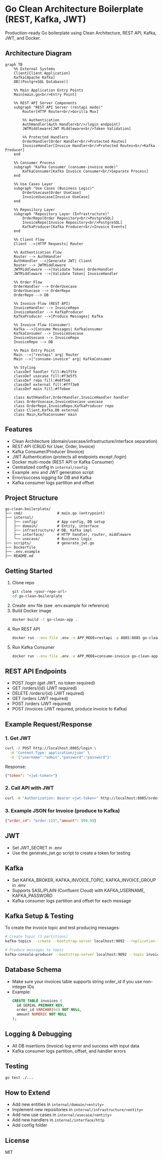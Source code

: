 # Go Clean Architecture Boilerplate (REST, Kafka, JWT)

Production-ready Go boilerplate using Clean Architecture, REST API, Kafka, JWT, and Docker.

## Architecture Diagram

```mermaid
graph TB
    %% External Systems
    Client[Client Application]
    Kafka[Apache Kafka]
    DB[(PostgreSQL Database)]
    
    %% Main Application Entry Points
    Main[main.go<br/>Entry Point]
    
    %% REST API Server Components
    subgraph "REST API Server (restapi mode)"
        Router[HTTP Router<br/>Gorilla Mux]
        
        %% Authentication
        AuthHandler[Auth Handler<br/>/login endpoint]
        JWTMiddleware[JWT Middleware<br/>Token Validation]
        
        %% Protected Handlers
        OrderHandler[Order Handler<br/>Protected Routes]
        InvoiceHandler[Invoice Handler<br/>Protected Routes<br/>Kafka Producer]
    end
    
    %% Consumer Process
    subgraph "Kafka Consumer (consume-invoice mode)"
        KafkaConsumer[Kafka Invoice Consumer<br/>Separate Process]
    end
    
    %% Use Cases Layer
    subgraph "Use Cases (Business Logic)"
        OrderUsecase[Order UseCase]
        InvoiceUsecase[Invoice UseCase]
    end
    
    %% Repository Layer
    subgraph "Repository Layer (Infrastructure)"
        OrderRepo[Order Repository<br/>PostgreSQL]
        InvoiceRepo[Invoice Repository<br/>PostgreSQL]
        KafkaProducer[Kafka Producer<br/>Invoice Events]
    end
    
    %% Client Flow
    Client -->|HTTP Requests| Router
    
    %% Authentication Flow
    Router --> AuthHandler
    AuthHandler -->|Generate JWT| Client
    Router --> JWTMiddleware
    JWTMiddleware -->|Validate Token| OrderHandler
    JWTMiddleware -->|Validate Token| InvoiceHandler
    
    %% Order Flow
    OrderHandler --> OrderUsecase
    OrderUsecase --> OrderRepo
    OrderRepo --> DB
    
    %% Invoice Flow (REST API)
    InvoiceHandler --> InvoiceRepo
    InvoiceHandler --> KafkaProducer
    KafkaProducer -->|Produce Messages| Kafka
    
    %% Invoice Flow (Consumer)
    Kafka -->|Consume Messages| KafkaConsumer
    KafkaConsumer --> InvoiceUsecase
    InvoiceUsecase --> InvoiceRepo
    InvoiceRepo --> DB
    
    %% Main Entry Point
    Main -->|"restapi" arg| Router
    Main -->|"consume-invoice" arg| KafkaConsumer
    
    %% Styling
    classDef handler fill:#e1f5fe
    classDef usecase fill:#f3e5f5
    classDef repo fill:#e8f5e8
    classDef external fill:#fff3e0
    classDef main fill:#ffebee
    
    class AuthHandler,OrderHandler,InvoiceHandler handler
    class OrderUsecase,InvoiceUsecase usecase
    class OrderRepo,InvoiceRepo,KafkaProducer repo
    class Client,Kafka,DB external
    class Main,KafkaConsumer main
```

## Features
- Clean Architecture (domain/usecase/infrastructure/interface separation)
- REST API (CRUD for User, Order, Invoice)
- Kafka Consumer/Producer (Invoice)
- JWT Authentication (protects all endpoints except /login)
- Docker multi-mode (REST API or Kafka Consumer)
- Centralized config in `internal/config`
- Example .env and JWT generation script
- Error/success logging for DB and Kafka
- Kafka consumer logs partition and offset

## Project Structure
```
go-clean-boilerplate/
├── cmd/                # main.go (entrypoint)
├── internal/
│   ├── config/         # App config, DB setup
│   ├── domain/         # Entity, interface
│   ├── infrastructure/ # DB, Kafka impl
│   ├── interface/      # HTTP handler, router, middleware
│   └── usecase/        # Business logic
├── scripts/            # generate_jwt.go
├── Dockerfile
├── .env.example
├── README.md
```

## Getting Started
1. Clone repo
   ```sh
   git clone <your-repo-url>
   cd go-clean-boilerplate
   ```
2. Create .env file (see .env.example for reference)
3. Build Docker image
   ```sh
   docker build -t go-clean-app .
   ```
4. Run REST API
   ```sh
   docker run --env-file .env -e APP_MODE=restapi -p 8085:8085 go-clean-app
   ```
5. Run Kafka Consumer
   ```sh
   docker run --env-file .env -e APP_MODE=consume-invoice go-clean-app
   ```

## REST API Endpoints
- POST   /login                (get JWT, no token required)
- GET    /orders/{id}          (JWT required)
- DELETE /orders/{id}          (JWT required)
- GET    /orders               (JWT required)
- POST   /orders               (JWT required)
- POST   /invoices             (JWT required, produce invoice to Kafka)

## Example Request/Response
### 1. Get JWT
```sh
curl -X POST http://localhost:8085/login \
  -H 'Content-Type: application/json' \
  -d '{"username":"admin","password":"password"}'
```
Response:
```json
{"token": "<jwt-token>"}
```

### 2. Call API with JWT
```sh
curl -H "Authorization: Bearer <jwt-token>" http://localhost:8085/orders
```

### 3. Example JSON for Invoice (produce to Kafka)
```json
{"order_id": "order-123","amount": 999.99}
```

## JWT
- Set JWT_SECRET in .env
- Use the generate_jwt.go script to create a token for testing

## Kafka
- Set KAFKA_BROKER, KAFKA_INVOICE_TOPIC, KAFKA_INVOICE_GROUP in .env
- Supports SASL/PLAIN (Confluent Cloud) with KAFKA_USERNAME, KAFKA_PASSWORD
- Kafka consumer logs partition and offset for each message

## Kafka Setup & Testing
To create the invoice topic and test producing messages:

```sh
# Create topic (3 partitions)
kafka-topics --create --bootstrap-server localhost:9092 --replication-factor 1 --partitions 3 --topic invoice-topic

# Produce messages to topic
kafka-console-producer --bootstrap-server localhost:9092 --topic invoice-topic
```

## Database Schema
- Make sure your invoices table supports string order_id if you use non-integer IDs
- Example:
  ```sql
  CREATE TABLE invoices (
    id SERIAL PRIMARY KEY,
    order_id VARCHAR(64) NOT NULL,
    amount NUMERIC NOT NULL
  );
  ```

## Logging & Debugging
- All DB insertions (invoice) log error and success with input data
- Kafka consumer logs partition, offset, and handler errors

## Testing
```sh
go test ./...
```

## How to Extend
- Add new entities in `internal/domain/<entity>`
- Implement new repositories in `internal/infrastructure/<entity>`
- Add new use cases in `internal/usecase/<entity>`
- Add new handlers in `internal/interface/http`
- Add config folder

## License
MIT
